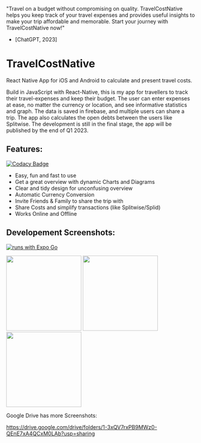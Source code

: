 

"Travel on a budget without compromising on quality. TravelCostNative helps you keep track of your travel expenses and provides useful insights to make your trip affordable and memorable. Start your journey with TravelCostNative now!"

 - [ChatGPT, 2023]

# TravelCostNative
React Native App for iOS and Android to calculate and present travel costs.
 
Build in JavaScript with React-Native, this is my app for travellers to track their travel-expenses and keep their budget. The user can enter expenses at ease, no matter the currency or location, and see informative statistics and graph. The data is saved in firebase, and multiple users can share a trip. The app also calculates the open debts between the users like Splitwise. The development is still in the final stage, the app will be published by the end of Q1 2023.

## Features:
[![Codacy Badge](https://app.codacy.com/project/badge/Grade/a1a9762687e6423e9fbed97f8ec0b501)](https://app.codacy.com/gh/HaDuve/TravelCostNative/dashboard?utm_source=gh&utm_medium=referral&utm_content=&utm_campaign=Badge_grade)
- Easy, fun and fast to use
- Get a great overview with dynamic Charts and Diagrams
- Clear and tidy design for unconfusing overview
- Automatic Currency Conversion
- Invite Friends & Family to share the trip with
- Share Costs and simplify transactions (like Splitwise/Splid)
- Works Online and Offline


## Developement Screenshots:
[![runs with Expo Go](https://img.shields.io/badge/Runs%20with%20Expo%20Go-000.svg?style=flat-square&logo=EXPO&labelColor=f3f3f3&logoColor=000)](https://expo.dev/client)


 <img src="https://user-images.githubusercontent.com/48185176/226154768-8ebceb28-cee6-498c-aa13-bdc6ecc4e497.png" width="200"> <img src="https://user-images.githubusercontent.com/48185176/226154769-7fa8240d-79a5-4028-ad64-7bb19d6c0374.png" width="200"> <img src="https://user-images.githubusercontent.com/48185176/226154771-33ee169c-4390-4218-9373-4618943ed3b2.png" width="200"> 


Google Drive has more Screenshots:

https://drive.google.com/drive/folders/1-3xQV7rxPB9MWz0-QEnE7xA4QCxM0LAb?usp=sharing
